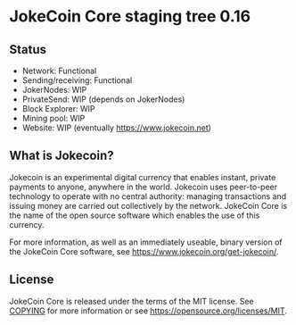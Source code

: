 JokeCoin Core staging tree 0.16
===========================

Status
------

* Network: Functional
* Sending/receiving: Functional
* JokerNodes: WIP
* PrivateSend: WIP (depends on JokerNodes)
* Block Explorer: WIP
* Mining pool: WIP
* Website: WIP (eventually https://www.jokecoin.net)


What is Jokecoin?
-------------

Jokecoin is an experimental digital currency that enables instant, private
payments to anyone, anywhere in the world. Jokecoin uses peer-to-peer technology
to operate with no central authority: managing transactions and issuing money
are carried out collectively by the network. JokeCoin Core is the name of the open
source software which enables the use of this currency.

For more information, as well as an immediately useable, binary version of
the JokeCoin Core software, see https://www.jokecoin.org/get-jokecoin/.


License
-------

JokeCoin Core is released under the terms of the MIT license. See [COPYING](COPYING) for more
information or see https://opensource.org/licenses/MIT.
